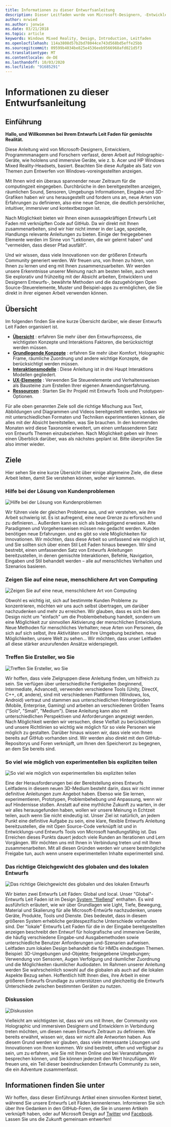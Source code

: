 ```yaml
---
title: Informationen zu dieser Entwurfsanleitung
description: Dieser Leitfaden wurde von Microsoft-Designern, -Entwicklern, -Programmmanagern und -Forschern verfasst, deren Arbeit holografische Geräte (wie HoloLens) und immersive Geräte (wie die Windows Mixed Reality-Headsets von Acer und HP) umfasst.
author: mrwied
ms.author: jonwie
ms.date: 03/21/2018
ms.topic: article
keywords: Windows Mixed Reality, Design, Introduction, Leitfaden
ms.openlocfilehash: 114a3808d57b2bd78044ce743d568bd5effe25bb
ms.sourcegitcommit: 09599b4034be825e4536eeb9566968afd021d5f3
ms.translationtype: MT
ms.contentlocale: de-DE
ms.lasthandoff: 10/03/2020
ms.locfileid: "91685291"
---
```

# <a name="about-this-design-guidance"></a>Informationen zu dieser Entwurfsanleitung

## <a name="introduction"></a>Einführung

**Hallo, und Willkommen bei Ihrem Entwurfs Leit Faden für gemischte Realität.**

Diese Anleitung wird von Microsoft-Designern, Entwicklern, Programmmanagern und Forschern verfasst, deren Arbeit auf Holographic-Geräte, wie hololens und immersive Geräte, wie z. b. Acer und HP Windows Mixed Reality-Headsets, basiert. Beachten Sie diese Aufgabe als Satz von Themen zum Entwerfen von Windows-voreingestellten anzeigen.

Mit Ihnen wird ein überaus spannender neuer Zeitraum für die computingzeit eingegeben. Durchbrüche in den bereitgestellten anzeigen, räumlichen Sound, Sensoren, Umgebungs Informationen, Eingabe-und 3D-Grafiken haben wir uns herausgestellt und fordern uns an, neue Arten von Erfahrungen zu definieren, also eine neue Grenze, die deutlich persönlicher, intuitiver, immersiver und kontextbezogen ist.

Nach Möglichkeit bieten wir Ihnen einen aussagekräftigen Entwurfs Leit Faden mit verknüpften Code auf GitHub. Da wir direkt mit Ihnen zusammenarbeiten, sind wir hier nicht immer in der Lage, spezielle, Handlungs relevante Anleitungen zu bieten. Einige der freigegebenen Elemente werden im Sinne von "Lektionen, die wir gelernt haben" und "vermeiden, dass dieser Pfad ausfällt".

Und wir wissen, dass viele Innovationen von der größeren Entwurfs Community generiert werden. Wir freuen uns, von Ihnen zu hören, von Ihnen zu lernen und eng mit Ihnen zusammenzuarbeiten. Wir werden unsere Erkenntnisse unserer Meinung nach am besten teilen, auch wenn Sie explorativ und frühzeitig mit der Absicht arbeiten, Entwicklern und Designern Entwurfs-, bewährte Methoden und die dazugehörigen Open Source-Steuerelemente, Muster und Beispiel-apps zu ermöglichen, die Sie direkt in ihrer eigenen Arbeit verwenden können.

## <a name="overview"></a>Übersicht

Im folgenden finden Sie eine kurze Übersicht darüber, wie dieser Entwurfs Leit Faden organisiert ist. 
* **[Übersicht](design.md)** : erfahren Sie mehr über den Entwurfsprozess, die wichtigsten Konzepte und Interaktions Faktoren, die berücksichtigt werden müssen.
* **[Grundlegende Konzepte](core-concepts-landingpage.md)** : erfahren Sie mehr über Komfort, Holographic Frame, räumliche Zuordnung und andere wichtige Konzepte, die berücksichtigt werden müssen.
* **[Interaktionsmodelle](interaction-fundamentals.md)** : Diese Anleitung ist in drei Haupt Interaktions Modellen gegliedert.
* **[UX-Elemente](app-patterns-landingpage.md)** : Verwenden Sie Steuerelemente und Verhaltensweisen als Bausteine zum Erstellen Ihrer eigenen Anwendungserfahrung.
* **[Ressourcen](design.md#choose-a-prototyping-option)** : Starten Sie Ihr Projekt mit Entwurfs Tools und Prototypen-Optionen.

Für alle oben genannten Ziele soll die richtige Mischung aus Text, Abbildungen und Diagrammen und Videos bereitgestellt werden, sodass wir mit unterschiedlichen Formaten und Techniken experimentieren können, die alles mit der Absicht bereitstellen, was Sie brauchen. In den kommenden Monaten wird diese Taxonomie erweitert, um einen umfassenderen Satz von Entwurfs Themen einzubeziehen. Nach Möglichkeit geben wir Ihnen einen Überblick darüber, was als nächstes geplant ist. Bitte überprüfen Sie also immer wieder.

## <a name="objectives"></a>Ziele

Hier sehen Sie eine kurze Übersicht über einige allgemeine Ziele, die diese Arbeit leiten, damit Sie verstehen können, woher wir kommen.

### <a name="help-solve-customer-challenges"></a>Hilfe bei der Lösung von Kundenproblemen

![Hilfe bei der Lösung von Kundenproblemen](images/500px-fix-a-broken-switch-with-hololens.jpg) <br>

Wir führen viele der gleichen Probleme aus, und wir verstehen, wie ihre Arbeit schwierig ist. Es ist aufregend, eine neue Grenze zu erforschen und zu definieren... Außerdem kann es sich als beängstigend erweisen. Alte Paradigmen und Vorgehensweisen müssen neu gedacht werden. Kunden benötigen neue Erfahrungen. und es gibt so viele Möglichkeiten für Innovationen. Wir möchten, dass diese Arbeit so umfassend wie möglich ist, und Sie sollten sich über einen Stil Leit Faden hinaus bewegen. Wir sind bestrebt, einen umfassenden Satz von Entwurfs Anleitungen bereitzustellen, in denen gemischte Interaktionen, Befehle, Navigation, Eingaben und Stil behandelt werden – alle auf menschliches Verhalten und Szenarios basieren. 

### <a name="point-the-way-towards-a-new-more-human-way-of-computing"></a>Zeigen Sie auf eine neue, menschlichere Art von Computing

![Zeigen Sie auf eine neue, menschlichere Art von Computing](images/500px-man-and-women-with-holograph-on-table.png)<br>

Obwohl es wichtig ist, sich auf bestimmte Kunden Probleme zu konzentrieren, möchten wir uns auch selbst übertragen, um darüber nachzudenken und mehr zu erreichen. Wir glauben, dass es sich bei dem Design nicht um "einfach" um die Problembehebung handelt, sondern um eine Möglichkeit zur sinnvollen Aktivierung der menschlichen Entwicklung. Neue Methoden für menschliches Verhalten; neue Arten von Personen, die sich auf sich selbst, ihre Aktivitäten und Ihre Umgebung beziehen. neue Möglichkeiten, unsere Welt zu sehen... Wir möchten, dass unser Leitfaden all diese stärker anzurufenden Ansätze widerspiegelt. 

### <a name="meet-creators-where-they-are"></a>Treffen Sie Ersteller, wo Sie

![Treffen Sie Ersteller, wo Sie](images/500px-creators.jpg) <br>

Wir hoffen, dass viele Zielgruppen diese Anleitung finden, um hilfreich zu sein. Sie verfügen über unterschiedliche Fertigkeiten (beginnend, Intermediate, Advanced), verwenden verschiedene Tools (Unity, DirectX, C++, c#, andere), sind mit verschiedenen Plattformen (Windows, Ios, Android) vertraut und stammen aus unterschiedlichen Hintergründen (Mobile, Enterprise, Gaming) und arbeiten an verschiedenen Größen Teams ("Solo", "Small", "Medium"). Diese Anleitung kann also mit unterschiedlichen Perspektiven und Anforderungen angezeigt werden. Nach Möglichkeit werden wir versuchen, diese Vielfalt zu berücksichtigen und unsere Richtlinien so wichtig wie möglich für so viele Personen wie möglich zu gestalten. Darüber hinaus wissen wir, dass viele von Ihnen bereits auf GitHub vorhanden sind. Wir werden also direkt mit den GitHub-Repositorys und Foren verknüpft, um Ihnen den Speicherort zu begegnen, an dem Sie bereits sind. 

### <a name="share-as-much-as-possible-from-experimental-to-explicit"></a>So viel wie möglich von experimentellen bis expliziten teilen

![So viel wie möglich von experimentellen bis expliziten teilen](images/500px-man-playinggame.jpg) <br>

Eine der Herausforderungen bei der Bereitstellung eines Entwurfs Leitfadens in diesem neuen 3D-Medium besteht darin, dass wir nicht immer definitive Anleitungen zum Angebot haben. Ebenso wie Sie lernen, experimentieren, Prototypen, Problembehebung und Anpassung, wenn wir auf Hindernisse stoßen. Anstatt auf eine mythliche Zukunft zu warten, in der wir alles herausgefunden haben, wollen wir unsere Meinung in Echtzeit teilen, auch wenn Sie nicht eindeutig ist. Unser Ziel ist natürlich, an jedem Punkt eine definitive Aufgabe zu sein, eine klare, flexible Entwurfs Anleitung bereitzustellen, die mit Open Source-Code verknüpft ist und in Entwicklungs-und Entwurfs Tools von Microsoft handlungsfähig ist. Das Erreichen dieses Punkts dauert jedoch viele Runden an Iterationen und Lern Vorgängen. Wir möchten uns mit Ihnen in Verbindung treten und mit Ihnen zusammenarbeiten. Mit all diesen Gründen werden wir unsere bestmögliche Freigabe tun, auch wenn unsere experimentellen Inhalte experimentell sind. 

### <a name="the-right-balance-of-global-and-local-design"></a>Das richtige Gleichgewicht des globalen und des lokalen Entwurfs

![Das richtige Gleichgewicht des globalen und des lokalen Entwurfs](images/500px-fluentdesign.jpg) <br>

Wir bieten zwei Entwurfs Leit Fäden: Global und local. Unser "Global"-Entwurfs Leit Faden ist im Design [System "fließend](https://fluent.microsoft.com)" enthalten. Es wird ausführlich erläutert, wie wir über Grundlagen wie Light, Tiefe, Bewegung, Material und Skalierung für alle Microsoft-Entwürfe nachzudenken, unsere Geräte, Produkte, Tools und Dienste. Dies bedeutet, dass in diesem größeren System erhebliche gerätespezifische Unterschiede vorhanden sind. Der "lokale" Entwurfs Leit Faden für die in der Eingabe bereitgestellten anzeigen beschreibt den Entwurf für holografische und immersive Geräte, die häufig verschiedene Eingabe-und Ausgabemethoden sowie unterschiedliche Benutzer Anforderungen und-Szenarien aufweisen. Leitfaden zum lokalen Design behandelt die für HMDs eindeutigen Themen. Beispiel: 3D-Umgebungen und-Objekte; freigegebene Umgebungen; Verwendung von Sensoren, Augen Verfolgung und räumlicher Zuordnung und die Möglichkeiten räumlicher Audiodaten. Im Rahmen unserer Anleitung werden Sie wahrscheinlich sowohl auf die globalen als auch auf die lokalen Aspekte Bezug sehen. Hoffentlich hilft Ihnen dies, ihre Arbeit in einer größeren Entwurfs Grundlage zu unterstützen und gleichzeitig die Entwurfs Unterschiede zwischen bestimmten Geräten zu nutzen.

### <a name="have-a-discussion"></a>Diskussion

![Diskussion](images/500px-share.jpg) <br>

Vielleicht am wichtigsten ist, dass wir uns mit Ihnen, der Community von Holographic und immersiven Designern und Entwicklern in Verbindung treten möchten, um diesen neuen Entwurfs Zeitraum zu definieren. Wie bereits erwähnt, wissen wir, dass wir nicht alle Antworten haben. Aus diesem Grund werden wir glauben, dass viele interessante Lösungen und Innovationen von Ihnen kommen. Wir sind bestrebt, offen und verfügbar zu sein, um zu erfahren, wie Sie mit Ihnen Online und bei Veranstaltungen besprechen können, und Sie können jederzeit den Wert hinzufügen. Wir freuen uns, ein Teil dieser beeindruckenden Entwurfs Community zu sein, die ein Adventure zusammenfasst. 

## <a name="please-dive-in"></a>Informationen finden Sie unter

Wir hoffen, dass dieser Einführungs Artikel einen sinnvollen Kontext bietet, während Sie unsere Entwurfs Leit Fäden kennenlernen. Informieren Sie sich über Ihre Gedanken in den GitHub-Foren, die Sie in unseren Artikeln verknüpft haben, oder auf Microsoft Design auf [Twitter](https://twitter.com/MicrosoftDesign) und [Facebook](https://www.facebook.com/microsoftdesign/). Lassen Sie uns die Zukunft gemeinsam entwerfen!

